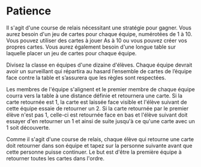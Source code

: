 # Patience

Il s'agit d'une course de relais nécessitant une stratégie pour gagner. Vous aurez besoin d'un jeu de cartes pour chaque équipe, numérotées de 1 à 10. Vous pouvez utiliser des cartes à jouer As à 10 ou vous pouvez créer vos propres cartes. Vous aurez également besoin d'une longue table sur laquelle placer un jeu de cartes pour chaque équipe.

Divisez la classe en équipes d'une dizaine d'élèves. Chaque équipe devrait avoir un surveillant qui répartira au hasard l’ensemble de cartes de l’équipe face contre la table et s’assurera que les règles sont respectées.

Les membres de l'équipe s'alignent et le premier membre de chaque équipe courra vers la table à une distance définie et retournera une carte. Si la carte retournée est 1, la carte est laissée face visible et l'élève suivant de cette équipe essaie de retourner un 2. Si la carte retournée par le premier élève n'est pas 1, celle-ci est retournée face en bas et l'élève suivant doit essayer d'en retourner un 1 et ainsi de suite jusqu'à ce qu'une carte avec un 1 soit découverte.

Comme il s'agit d'une course de relais, chaque élève qui retourne une carte doit retourner dans son équipe et tapez sur la personne suivante avant que cette personne puisse continuer. Le but est d'être la première équipe à retourner toutes les cartes dans l'ordre.
